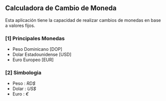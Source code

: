 ## Calculadora de Cambio de Moneda
Esta aplicación tiene la capacidad de realizar cambios de monedas en base a valores fijos.

### [1] Principales Monedas
* Peso Dominicano [DOP]
* Dolar Estadounidense [USD]
* Euro Europeo [EUR]

### [2] Simbologia
* Peso : _RD$_
* Dolar : _US$_
* Euro : _€_
